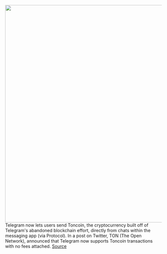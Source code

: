 <img src='https://cdn.vox-cdn.com/thumbor/XEecGTW5V2gGtIY5g0zpxTJj3nk=/0x0:2040x1360/1200x800/filters:focal(857x517:1183x843)/cdn.vox-cdn.com/uploads/chorus_image/image/70815697/acastro_180417_1777_telegram_0002.0.jpg' width='700px' /><br/>
Telegram now lets users send Toncoin, the cryptocurrency built off of Telegram's abandoned blockchain effort, directly from chats within the messaging app (via Protocol). In a post on Twitter, TON (The Open Network), announced that Telegram now supports Toncoin transactions with no fees attached.
<a href='https://www.theverge.com/2022/4/30/23050263/telegram-lets-users-send-cryptocurrency-chats-toncoin-ton'> Source <a/>